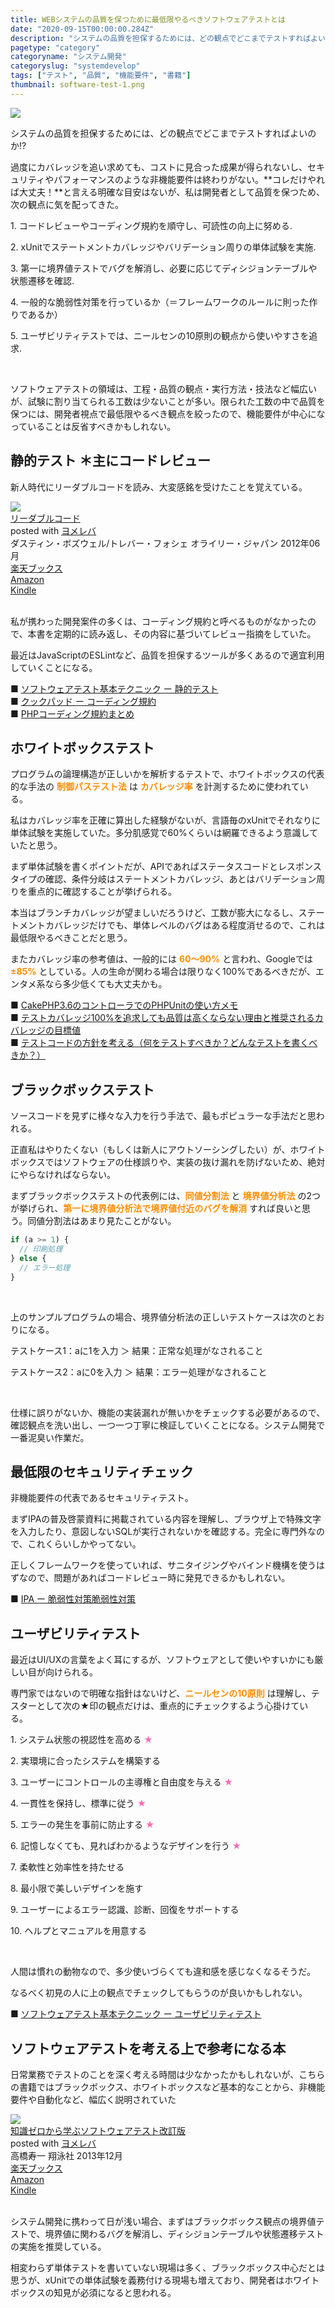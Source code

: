 ```yaml
---
title: WEBシステムの品質を保つために最低限やるべきソフトウェアテストとは
date: "2020-09-15T00:00:00.284Z"
description: "システムの品質を担保するためには、どの観点でどこまでテストすればよいのか!?過度にカバレッジを追い求めても、コストに見合った成果が得られないし、セキュリティやパフォーマンスのような非機能要件は終わりがない。コレだけやれば大丈夫！と言える明確な目安はないが、私は開発者として品質を保つため、次の観点に気を配ってきた。"
pagetype: "category"
categoryname: "システム開発"
categoryslug: "systemdevelop"
tags: ["テスト", "品質", "機能要件", "書籍"]
thumbnail: software-test-1.png
---
```


![](./software-test-1.png)

システムの品質を担保するためには、どの観点でどこまでテストすればよいのか!?

過度にカバレッジを追い求めても、コストに見合った成果が得られないし、セキュリティやパフォーマンスのような非機能要件は終わりがない。**コレだけやれば大丈夫！**と言える明確な目安はないが、私は開発者として品質を保つため、次の観点に気を配ってきた。

<div class="blackboard-box">
<p>1. コードレビューやコーディング規約を順守し、可読性の向上に努める.</p>
<p>2. xUnitでステートメントカバレッジやバリデーション周りの単体試験を実施.</p>
<p>3. 第一に境界値テストでバグを解消し、必要に応じてディシジョンテーブルや状態遷移を確認.</p>
<p>4. 一般的な脆弱性対策を行っているか（＝フレームワークのルールに則った作りであるか）</p>
<p>5. ユーザビリティテストでは、ニールセンの10原則の観点から使いやすさを追求.</p>
<p></p>
<div class="chalk1"></div>
<div class="chalk2"></div>
</div>
<br/>

ソフトウェアテストの領域は、工程・品質の観点・実行方法・技法など幅広いが、試験に割り当てられる工数は少ないことが多い。限られた工数の中で品質を保つには、開発者視点で最低限やるべき観点を絞ったので、機能要件が中心になっていることは反省すべきかもしれない。

## 静的テスト ＊主にコードレビュー

新人時代にリーダブルコードを読み、大変感銘を受けたことを覚えている。

<div class="cstmreba"><div class="booklink-box"><div class="booklink-image"><a href="https://hb.afl.rakuten.co.jp/hgc/146fe51c.1fd043a3.146fe51d.605dc196/yomereba_main_202009152242597564?pc=http%3A%2F%2Fbooks.rakuten.co.jp%2Frb%2F11753651%2F%3Fscid%3Daf_ich_link_urltxt%26m%3Dhttp%3A%2F%2Fm.rakuten.co.jp%2Fev%2Fbook%2F" target="_blank" ><img src="https://thumbnail.image.rakuten.co.jp/@0_mall/book/cabinet/5658/9784873115658.jpg?_ex=150x150" style="border: none;" /></a></div><div class="booklink-info"><div class="booklink-name"><a href="https://hb.afl.rakuten.co.jp/hgc/146fe51c.1fd043a3.146fe51d.605dc196/yomereba_main_202009152242597564?pc=http%3A%2F%2Fbooks.rakuten.co.jp%2Frb%2F11753651%2F%3Fscid%3Daf_ich_link_urltxt%26m%3Dhttp%3A%2F%2Fm.rakuten.co.jp%2Fev%2Fbook%2F" target="_blank" >リーダブルコード</a><div class="booklink-powered-date">posted with <a href="https://yomereba.com" rel="nofollow" target="_blank">ヨメレバ</a></div></div><div class="booklink-detail">ダスティン・ボズウェル/トレバー・フォシェ オライリー・ジャパン 2012年06月    </div><div class="booklink-link2"><div class="shoplinkrakuten"><a href="https://hb.afl.rakuten.co.jp/hgc/146fe51c.1fd043a3.146fe51d.605dc196/yomereba_main_202009152242597564?pc=http%3A%2F%2Fbooks.rakuten.co.jp%2Frb%2F11753651%2F%3Fscid%3Daf_ich_link_urltxt%26m%3Dhttp%3A%2F%2Fm.rakuten.co.jp%2Fev%2Fbook%2F" target="_blank" >楽天ブックス</a></div><div class="shoplinkamazon"><a href="https://www.amazon.co.jp/exec/obidos/asin/4873115655/kanon123-22/" target="_blank" >Amazon</a></div><div class="shoplinkkindle"><a href="https://www.amazon.co.jp/gp/search?keywords=%E3%83%AA%E3%83%BC%E3%83%80%E3%83%96%E3%83%AB%E3%82%B3%E3%83%BC%E3%83%89&__mk_ja_JP=%83J%83%5E%83J%83i&url=node%3D2275256051&tag=kanon123-22" target="_blank" >Kindle</a></div>                              	  	  	  	  	</div></div><div class="booklink-footer"></div></div></div>
<br/>

私が携わった開発案件の多くは、コーディング規約と呼べるものがなかったので、本書を定期的に読み返し、その内容に基づいてレビュー指摘をしていた。

最近はJavaScriptのESLintなど、品質を担保するツールが多くあるので適宜利用していくことになる。

■ [ソフトウェアテスト基本テクニック ー 静的テスト](https://gihyo.jp/dev/serial/01/tech_station/0002)  
■ [クックパッド ー コーディング規約](https://github.com/cookpad/styleguide/blob/master/ruby.ja.md)  
■ [PHPコーディング規約まとめ](https://qiita.com/hshimo/items/04be1f432240c58300f4)  

## ホワイトボックステスト

プログラムの論理構造が正しいかを解析するテストで、ホワイトボックスの代表的な手法の **<span style="color: #ff8c00;">制御パステスト法</span>** は **<span style="color: #ff8c00;">カバレッジ率</span>** を計測するために使われている。

私はカバレッジ率を正確に算出した経験がないが、言語毎のxUnitでそれなりに単体試験を実施していた。多分肌感覚で60%くらいは網羅できるよう意識していたと思う。

まず単体試験を書くポイントだが、APIであればステータスコードとレスポンスタイプの確認、条件分岐はステートメントカバレッジ、あとはバリデーション周りを重点的に確認することが挙げられる。

本当はブランチカバレッジが望ましいだろうけど、工数が膨大になるし、ステートメントカバレッジだけでも、単体レベルのバグはある程度消せるので、これは最低限やるべきことだと思う。

またカバレッジ率の参考値は、一般的には **<span style="color: #ff8c00;">60〜90%</span>** と言われ、Googleでは **<span style="color: #ff8c00;">±85%</span>** としている。人の生命が関わる場合は限りなく100%であるべきだが、エンタメ系なら多少低くても大丈夫かも。

■ [CakePHP3.6のコントローラでのPHPUnitの使い方メモ](https://qiita.com/machio77777/items/46dfb91b444d20667528)  
■ [テストカバレッジ100%を追求しても品質は高くならない理由と推奨されるカバレッジの目標値](https://qiita.com/bremen/items/d02eb38e790b93f44728)  
■ [テストコードの方針を考える（何をテストすべきか？どんなテストを書くべきか？）](https://qiita.com/jnchito/items/2a5d3e15761fd413657a)  

## ブラックボックステスト

ソースコードを見ずに様々な入力を行う手法で、最もポピュラーな手法だと思われる。

正直私はやりたくない（もしくは新人にアウトソーシングしたい）が、ホワイトボックスではソフトウェアの仕様誤りや、実装の抜け漏れを防げないため、絶対にやらなければならない。

まずブラックボックステストの代表例には、**<span style="color: #ff8c00;">同値分割法</span>** と **<span style="color: #ff8c00;">境界値分析法</span>** の2つが挙げられ、**<span style="color: #ff8c00;">第一に境界値分析法で境界値付近のバグを解消</span>** すれば良いと思う。同値分割法はあまり見たことがない。

```js
if (a >= 1) {
  // 印刷処理
} else {
  // エラー処理
}
```
<br/>

上のサンプルプログラムの場合、境界値分析法の正しいテストケースは次のとおりになる。

<div class="blackboard-box">
<p>テストケース1：aに1を入力 ＞ 結果：正常な処理がなされること</p>
<p>テストケース2：aに0を入力 ＞ 結果：エラー処理がなされること</p>
<div class="chalk1"></div>
<div class="chalk2"></div>
</div>
<br/>

仕様に誤りがないか、機能の実装漏れが無いかをチェックする必要があるので、確認観点を洗い出し、一つ一つ丁寧に検証していくことになる。システム開発で一番泥臭い作業だ。

## 最低限のセキュリティチェック

非機能要件の代表であるセキュリティテスト。

まずIPAの普及啓蒙資料に掲載されている内容を理解し、ブラウザ上で特殊文字を入力したり、意図しないSQLが実行されないかを確認する。完全に専門外なので、これくらいしかやってない。

正しくフレームワークを使っていれば、サニタイジングやバインド機構を使うはずなので、問題があればコードレビュー時に発見できるかもしれない。

■ [IPA ー 脆弱性対策脆弱性対策](https://www.ipa.go.jp/security/vuln/index.html#section20)

## ユーザビリティテスト

最近はUI/UXの言葉をよく耳にするが、ソフトウェアとして使いやすいかにも厳しい目が向けられる。

専門家ではないので明確な指針はないけど、**<span style="color: #ff8c00;">ニールセンの10原則</span>** は理解し、テスターとして次の★印の観点だけは、重点的にチェックするよう心掛けている。

<div class="blackboard-box">
<p>1. システム状態の視認性を高める <span style="color: #ff69b4;">★</span></p>
<p>2. 実環境に合ったシステムを構築する</p>
<p>3. ユーザーにコントロールの主導権と自由度を与える <span style="color: #ff69b4;">★</span></p>
<p>4. 一貫性を保持し、標準に従う <span style="color: #ff69b4;">★</span></p>
<p>5. エラーの発生を事前に防止する <span style="color: #ff69b4;">★</span></p>
<p>6. 記憶しなくても、見ればわかるようなデザインを行う <span style="color: #ff69b4;">★</span></p>
<p>7. 柔軟性と効率性を持たせる</p>
<p>8. 最小限で美しいデザインを施す</p>
<p>9. ユーザーによるエラー認識、診断、回復をサポートする</p>
<p>10. ヘルプとマニュアルを用意する</p>
<div class="chalk1"></div>
<div class="chalk2"></div>
</div>
<br/>

人間は慣れの動物なので、多少使いづらくても違和感を感じなくなるそうだ。

なるべく初見の人に上の観点でチェックしてもらうのが良いかもしれない。

■ [ソフトウェアテスト基本テクニック ー ユーザビリティテスト](https://gihyo.jp/dev/serial/01/tech_station/0009)  

## ソフトウェアテストを考える上で参考になる本

日常業務でテストのことを深く考える時間は少なかったかもしれないが、こちらの書籍ではブラックボックス、ホワイトボックスなど基本的なことから、非機能要件や自動化など、幅広く説明されていた

<div class="cstmreba"><div class="booklink-box"><div class="booklink-image"><a href="https://hb.afl.rakuten.co.jp/hgc/146fe51c.1fd043a3.146fe51d.605dc196/yomereba_main_202009141619510777?pc=http%3A%2F%2Fbooks.rakuten.co.jp%2Frb%2F12597357%2F%3Fscid%3Daf_ich_link_urltxt%26m%3Dhttp%3A%2F%2Fm.rakuten.co.jp%2Fev%2Fbook%2F" target="_blank" ><img src="https://thumbnail.image.rakuten.co.jp/@0_mall/book/cabinet/0606/9784798130606.jpg?_ex=150x150" style="border: none;" /></a></div><div class="booklink-info"><div class="booklink-name"><a href="https://hb.afl.rakuten.co.jp/hgc/146fe51c.1fd043a3.146fe51d.605dc196/yomereba_main_202009141619510777?pc=http%3A%2F%2Fbooks.rakuten.co.jp%2Frb%2F12597357%2F%3Fscid%3Daf_ich_link_urltxt%26m%3Dhttp%3A%2F%2Fm.rakuten.co.jp%2Fev%2Fbook%2F" target="_blank" >知識ゼロから学ぶソフトウェアテスト改訂版</a><div class="booklink-powered-date">posted with <a href="https://yomereba.com" rel="nofollow" target="_blank">ヨメレバ</a></div></div><div class="booklink-detail">高橋寿一 翔泳社 2013年12月    </div><div class="booklink-link2"><div class="shoplinkrakuten"><a href="https://hb.afl.rakuten.co.jp/hgc/146fe51c.1fd043a3.146fe51d.605dc196/yomereba_main_202009141619510777?pc=http%3A%2F%2Fbooks.rakuten.co.jp%2Frb%2F12597357%2F%3Fscid%3Daf_ich_link_urltxt%26m%3Dhttp%3A%2F%2Fm.rakuten.co.jp%2Fev%2Fbook%2F" target="_blank" >楽天ブックス</a></div><div class="shoplinkamazon"><a href="https://www.amazon.co.jp/exec/obidos/asin/4798130605/kanon123-22/" target="_blank" >Amazon</a></div><div class="shoplinkkindle"><a href="https://www.amazon.co.jp/gp/search?keywords=%E7%9F%A5%E8%AD%98%E3%82%BC%E3%83%AD%E3%81%8B%E3%82%89%E5%AD%A6%E3%81%B6%E3%82%BD%E3%83%95%E3%83%88%E3%82%A6%E3%82%A7%E3%82%A2%E3%83%86%E3%82%B9%E3%83%88%E6%94%B9%E8%A8%82%E7%89%88&__mk_ja_JP=%83J%83%5E%83J%83i&url=node%3D2275256051&tag=kanon123-22" target="_blank" >Kindle</a></div>                              	  	  	  	  	</div></div><div class="booklink-footer"></div></div></div>
<br/>

システム開発に携わって日が浅い場合、まずはブラックボックス観点の境界値テストで、境界値に関わるバグを解消し、ディシジョンテーブルや状態遷移テストの実施を推奨している。

相変わらず単体テストを書いていない現場は多く、ブラックボックス中心だとは思うが、xUnitでの単体試験を義務付ける現場も増えており、開発者はホワイトボックスの知見が必須になると思われる。
